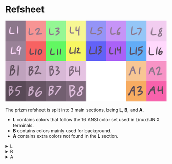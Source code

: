 # Refsheet

![prizmrefsheet](https://github.com/Mizosu97/prizm/blob/main/prizm_refsheet.png)

The prizm refsheet is split into 3 main sections, being **L**, **B**, and **A**.

- **L** contains colors that follow the 16 ANSI color set used in Linux/UNIX terminals.
- **B** contains colors mainly used for background.
- **A** contains extra colors not found in the **L** section.

<details>
<summary>L</summary>
<table>
	<tr>
		<th>Refsheet ID</th>
		<th>Name</th>
		<th>Hex</th>
		<th>RGB</th>
		<th>HSL</th>
	</tr>
	<tr>
		<td>L1</td>
		<td>Pastel Black</td>
		<td><code>#8c778b</code></td>
		<td><code>rgb(140, 119, 139)</code></td>
		<td><code>hsl(303, 15%, 55%)</code></td>
	</tr>
	<tr>
                <td>L2</td>
                <td>Pastel Red</td>
                <td><code>#f79494</code></td>
                <td><code>rgb(247, 148, 148)</code></td>    
		<td><code>hsl(0, 40%, 97%)</code></td>
        </tr>
	<tr>
                <td>L3</td>
                <td>Pastel Green</td>
                <td><code>#94f794</code></td>
                <td><code>rgb(148, 247, 148)</code></td>
                <td><code>hsl(120, 40%, 97%)</code></td>
        </tr>
	<tr>
                <td>L4</td>
                <td>Pastel Yellow</td>
                <td><code>#f7f794</code></td>
                <td><code>rgb(247, 247, 148)</code></td>
                <td><code>hsl(60, 40%, 97%)</code></td>
        </tr>
	<tr>
                <td>L5</td>
                <td>Pastel Blue</td>
                <td><code>#9494f7</code></td>
                <td><code>rgb(148, 148, 247)</code></td>
                <td><code>hsl(240, 40%, 97%)</code></td>
        </tr>
	<tr>
                <td>L6</td>
                <td>Pastel Purple</td>
                <td><code>#c694f7</code></td>
                <td><code>rgb(198, 148, 247)</code></td>
                <td><code>hsl(270, 40%, 97%)</code></td>
        </tr>
	<tr>
                <td>L7</td>
                <td>Pastel Teal</td>
                <td><code>#94c6f7</code></td>
                <td><code>rgb(148, 198, 247)</code></td>
                <td><code>hsl(209, 40%, 97%)</code></td>
        </tr>
	<tr>
                <td>L8</td>
                <td>Pastel Grey</td>
                <td><code>#f2cdf0</code></td>
                <td><code>rgb(242, 205, 240)</code></td>
                <td><code>hsl(304, 15%, 95%)</code></td>
        </tr>
	<tr>
                <td>L9</td>
                <td>Vibrant Black</td>
                <td><code>#998297</code></td>
                <td><code>rgb(153, 130, 151)</code></td>
                <td><code>hsl(306, 15%, 60%)</code></td>
        </tr>
	<tr>
                <td>L10</td>
                <td>Vibrant Red</td>
                <td><code>#f76262</code></td>
                <td><code>rgb(247, 98, 98)</code></td>
                <td><code>hsl(0, 60%, 97%)</code></td>
        </tr>
	<tr>
                <td>L11</td>
                <td>Vibrant Green</td>
                <td><code>#62f762</code></td>
                <td><code>rgb(98, 247, 98)</code></td>
                <td><code>hsl(120, 60%, 97%)</code></td>
        </tr>
	<tr>
                <td>L12</td>
                <td>Vibrant Yellow</td>
                <td><code>#f7f762</code></td>
                <td><code>rgb(247, 247, 98)</code></td>
                <td><code>hsl(60, 60%, 97%)</code></td>
        </tr>
	<tr>
                <td>L13</td>
                <td>Vibrant Blue</td>
                <td><code>#6262f7</code></td>
                <td><code>rgb(98, 98, 247)</code></td>
                <td><code>hsl(240, 60%, 97%)</code></td>
        </tr>
	<tr>
                <td>L14</td>
                <td>Vibrant Purple</td>
                <td><code>#aa62f7</code></td>
                <td><code>rgb(170, 98, 247)</code></td>
                <td><code>hsl(268, 60%, 97%)</code></td>
        </tr>
	<tr>
                <td>L15</td>
                <td>Vibrant Teal</td>
                <td><code>#62acf7</code></td>
                <td><code>rgb(98, 172, 247)</code></td>
                <td><code>hsl(210, 60%, 97%)</code></td>
        </tr>
	<tr>
                <td>L16</td>
                <td>Vibrant Grey</td>
                <td><code>#ffd8fc</code></td>
                <td><code>rgb(255, 216, 252)</code></td>
                <td><code>hsl(305, 15%, 100%)</code></td>
        </tr>
</table>
</details>

<details>
<summary>B</summary>
<table>
	<tr>  
		<th>Refsheet ID</th>
                <th>Name</th> 
		<th>Hex</th>
                <th>RGB</th>
                <th>HSL</th>
        </tr>
	<tr>
                <td>B1</td>
                <td>Light 1</td>
                <td><code>#bfa2bd</code></td>
                <td><code>rgb(191, 162, 189)</code></td>
                <td><code>hsl(305, 15%, 75%)</code></td>
        </tr>
	<tr>
                <td>B2</td>
                <td>Light 2</td>
                <td><code>#ccadc9</code></td>
                <td><code>rgb(204, 173, 201)</code></td>
                <td><code>hsl(306, 15%, 80%)</code></td>
        </tr>
	<tr>
                <td>B3</td>
                <td>Light 3</td>
                <td><code>#d8b8d6</code></td>
                <td><code>rgb(216, 184, 214)</code></td>
                <td><code>hsl(304, 15%, 85%)</code></td>
        </tr>
	<tr>
                <td>B4</td>
                <td>Light 4</td>
                <td><code>#e5c3e2</code></td>
                <td><code>rgb(229, 195, 226)</code></td>
                <td><code>hsl(306, 15%, 90%)</code></td>
        </tr>
	<tr>
                <td>B5</td>
                <td>Dark 1</td>
                <td><code>#594a57</code></td>
                <td><code>rgb(89, 74, 87)</code></td>
                <td><code>hsl(308, 17%, 35%)</code></td>
        </tr>
	<tr>
                <td>B6</td>
                <td>Dark 2</td>
                <td><code>#665463</code></td>
                <td><code>rgb(255, 216, 252)</code></td>
                <td><code>hsl(310, 18%, 40%)</code></td>
        </tr>
	<tr>
                <td>B7</td>
                <td>Dark 3</td>
                <td><code>#725f70</code></td>
                <td><code>rgb(114, 95, 112)</code></td>
                <td><code>hsl(307, 17%, 45%)</code></td>
        </tr>
	<tr>
                <td>B8</td>
                <td>Dark 4</td>
                <td><code>#7f697c</code></td>
                <td><code>rgb(127, 105, 124)</code></td>
                <td><code>hsl(309, 17%, 50%)</code></td>
        </tr>
</table>
</details>

<details>
<summary>A</summary>
<table>
	<tr>
                <th>Refsheet ID</th>
                <th>Name</th>
                <th>Hex</th>
                <th>RGB</th>
                <th>HSL</th>
        </tr>
	<tr>
                <td>A1</td>
                <td>Pastel Orange</td>
                <td><code>#f7c694</code></td>
                <td><code>rgb(247, 198, 148)</code></td>
                <td><code>hsl(30, 40%, 97%)</code></td>
        </tr>
	<tr>
                <td>A2</td>
                <td>Pastel Pink</td>
                <td><code>#f794c6</code></td>
                <td><code>rgb(247, 148, 198)</code></td>
                <td><code>hsl(330, 40%, 97%)</code></td>
        </tr>
	<tr>
                <td>A3</td>
                <td>Vibrant Orange</td>
                <td><code>#f7ac62</code></td>
                <td><code>rgb(247, 172, 98)</code></td>
                <td><code>hsl(29, 60%, 97%)</code></td>
        </tr>
	<tr>
                <td>A4</td>
                <td>Vibrant Pink</td>
                <td><code>#f762ac</code></td>
                <td><code>rgb(247, 98, 172)</code></td>
                <td><code>hsl(331, 60%, 97%)</code></td>
        </tr>
</table>
</details>
